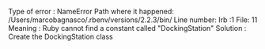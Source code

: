 Type of error : NameError
Path where it happened: /Users/marcobagnasco/.rbenv/versions/2.2.3/bin/
Line number: Irb :1 File: 11
Meaning : Ruby cannot find a constant called "DockingStation"
Solution : Create the DockingStation class